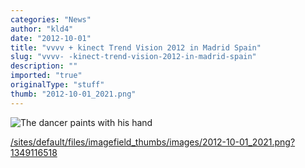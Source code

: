 ```yaml
---
categories: "News"
author: "kld4"
date: "2012-10-01"
title: "vvvv + kinect Trend Vision 2012 in Madrid Spain"
slug: "vvvv- -kinect-trend-vision-2012-in-madrid-spain"
description: ""
imported: "true"
originalType: "stuff"
thumb: "2012-10-01_2021.png"
---
```



![The dancer paints with his hand](2012-10-01_2021.png) 

 [/sites/default/files/imagefield_thumbs/images/2012-10-01_2021.png?1349116518](/sites/default/files/imagefield_thumbs/images/2012-10-01_2021.png?1349116518)